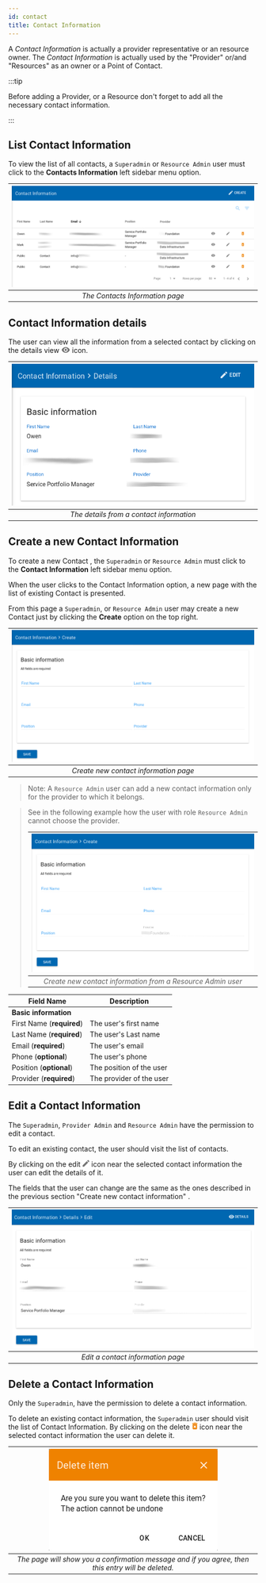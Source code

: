 ```yaml
---
id: contact
title: Contact Information
---
```


A *Contact Information* is actually a provider representative or an resource owner. The *Contact Information* is actually used by the  "Provider" or/and "Resources" as an owner or a Point of Contact.


:::tip

Before adding a Provider, or a Resource don't forget to add all the necessary contact information.

:::


## List Contact Information

To view the list of all contacts, a `Superadmin` or `Resource Admin` user must click to the **Contacts Information** left sidebar menu option.

| ![contacts_information](assets/contact_list.png) |
|:--------------------:|
| *The Contacts Information page* |


## Contact Information details

The user can view all the information from a selected contact by clicking on the details view ![view_icon](assets/icons_details.png) icon.

| ![contacts_information_ViewDetails](assets/contact_details.png) |
|:--------------------:|
| *The details from a contact information* |


## Create a new Contact Information

To create a new Contact , the `Superadmin` or `Resource Admin` must click to the **Contact Information** left sidebar menu option.

When the user clicks to the Contact Information option, a new page with the list of existing Contact  is presented.

From this page a `Superadmin`, or `Resource Admin` user may create a new Contact  just by clicking the **Create** option on the top right.

| ![ContactInformation_create](assets/contact_create.png) |
|:-------------------------------------:|
| *Create new contact information page* |


> Note: A `Resource Admin` user can add a new contact information only for the provider to which it belongs.

> See in the following example how the user with role `Resource Admin` cannot choose the provider.
>
> | ![ContactInformation_create_service_admin](assets/contact_create_from_service_admin.png) |
> |:----------------------------------:|
> | *Create new contact information from a Resource Admin user* |

| Field Name                  | Description               |
| --------------------------- | ------------------------- |
| **Basic information**       |                           |
| First Name (**required**)		|	The user's first name	    |
| Last Name (**required**)		|	The user's Last name		    |
| Email (**required**)				|	The user's email 		     	|
| Phone (**optional**)				|	The user's phone      		|
| Position (**optional**)			|	The position of the user  |
| Provider (**required**)			|	The provider of the user  |


## Edit a Contact Information

The `Superadmin`, `Provider Admin` and `Resource Admin` have the permission to edit a contact.

To edit an existing contact, the user should visit the list of contacts.

By clicking on the edit ![edit_icon](assets/icons_edit.png) icon near the selected contact information the user can edit the details of it.

The fields that the user can change are the same as the ones described in the previous section "Create new contact information" .

| ![ContactInformation_edit](assets/contact_edit.png) |
|:-------------------------------------:|
| *Edit a contact information page* |


## Delete a Contact Information

Only the `Superadmin`, have the permission to delete a contact information.

To delete an existing contact information, the `Superadmin` user should visit the list of Contact Information. By clicking on the delete ![delete_icon](assets/icons_delete.png) icon near the selected contact information the user can delete it.

| ![delete_entry](assets/icons_confirm_delete.png) |
|:--------------------------:|
| *The page will show you a confirmation message and if you agree, then this entry will be deleted.* |
